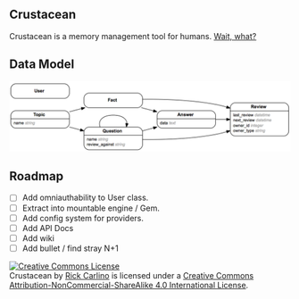
## Crustacean

Crustacean is a memory management tool for humans. [Wait, what?](http://en.wikipedia.org/wiki/Spaced_repetition)

## Data Model
![Schema Diagram](https://raw.githubusercontent.com/rickcarlino/crustacean/master/schema.png)

## Roadmap

 * [ ] Add omniauthability to User class.
 * [ ] Extract into mountable engine / Gem.
 * [ ] Add config system for providers.
 * [ ] Add API Docs
 * [ ] Add wiki
 * [ ] Add bullet / find stray N+1

 <a rel="license" href="http://creativecommons.org/licenses/by-nc-sa/4.0/"><img alt="Creative Commons License" style="border-width:0" src="https://i.creativecommons.org/l/by-nc-sa/4.0/88x31.png" /></a><br /><span xmlns:dct="http://purl.org/dc/terms/" property="dct:title">Crustacean</span> by <a xmlns:cc="http://creativecommons.org/ns#" href="https://github.com/rickcarlino/crustacean" property="cc:attributionName" rel="cc:attributionURL">Rick Carlino</a> is licensed under a <a rel="license" href="http://creativecommons.org/licenses/by-nc-sa/4.0/">Creative Commons Attribution-NonCommercial-ShareAlike 4.0 International License</a>.